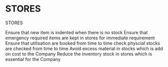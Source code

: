 # STORES
STORES

Ensure that new item is indented when there is no stock
Ensure that emergency required items are kept in stores for immediate requirement
Ensure that utilisation are booked from time to time
check physcial stocks are checked from time to time
Avoid excess material in stocks which is add on cost to the Company
Reduce the inventory stock in stores which is essential for the Company
